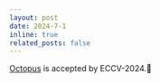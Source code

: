 ```yaml
---
layout: post
date: 2024-7-1
inline: true
related_posts: false
---
```


[Octopus](https://arxiv.org/abs/2310.08588) is accepted by ECCV-2024.🎉